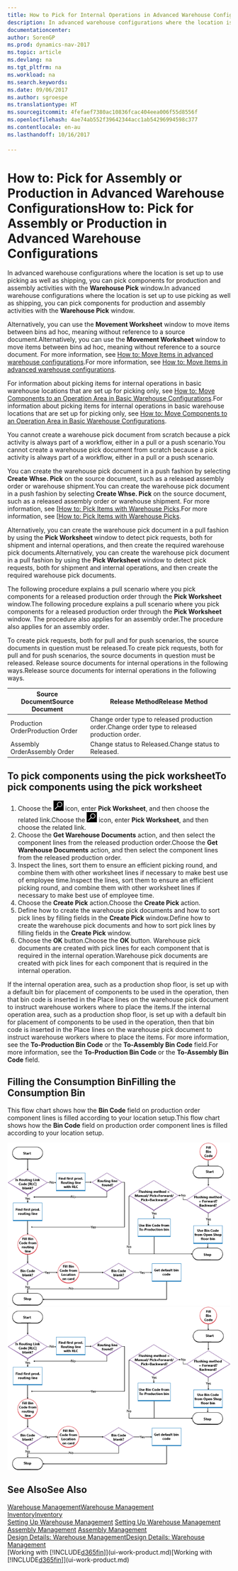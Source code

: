 ```yaml
---
title: How to Pick for Internal Operations in Advanced Warehouse Configurations
description: In advanced warehouse configurations where the location is set up to use picking as well as shipping, you can pick components for production and assembly activities with the **Warehouse Pick** window.
documentationcenter: 
author: SorenGP
ms.prod: dynamics-nav-2017
ms.topic: article
ms.devlang: na
ms.tgt_pltfrm: na
ms.workload: na
ms.search.keywords: 
ms.date: 09/06/2017
ms.author: sgroespe
ms.translationtype: HT
ms.sourcegitcommit: 4fefaef7380ac10836fcac404eea006f55d8556f
ms.openlocfilehash: 4ae74ab552f39642344acc1ab54296994598c377
ms.contentlocale: en-au
ms.lasthandoff: 10/16/2017

---
```

# <a name="how-to-pick-for-assembly-or-production-in-advanced-warehouse-configurations"></a><span data-ttu-id="14b0d-103">How to: Pick for Assembly or Production in Advanced Warehouse Configurations</span><span class="sxs-lookup"><span data-stu-id="14b0d-103">How to: Pick for Assembly or Production in Advanced Warehouse Configurations</span></span>
<span data-ttu-id="14b0d-104">In advanced warehouse configurations where the location is set up to use picking as well as shipping, you can pick components for production and assembly activities with the **Warehouse Pick** window.</span><span class="sxs-lookup"><span data-stu-id="14b0d-104">In advanced warehouse configurations where the location is set up to use picking as well as shipping, you can pick components for production and assembly activities with the **Warehouse Pick** window.</span></span>  

<span data-ttu-id="14b0d-105">Alternatively, you can use the **Movement Worksheet** window to move items between bins ad hoc, meaning without reference to a source document.</span><span class="sxs-lookup"><span data-stu-id="14b0d-105">Alternatively, you can use the **Movement Worksheet** window to move items between bins ad hoc, meaning without reference to a source document.</span></span> <span data-ttu-id="14b0d-106">For more information, see [How to: Move Items in advanced warehouse configurations](warehouse-how-to-move-items-in-advanced-warehousing.md).</span><span class="sxs-lookup"><span data-stu-id="14b0d-106">For more information, see [How to: Move Items in advanced warehouse configurations](warehouse-how-to-move-items-in-advanced-warehousing.md).</span></span>  

<span data-ttu-id="14b0d-107">For information about picking items for internal operations in basic warehouse locations that are set up for picking only, see [How to: Move Components to an Operation Area in Basic Warehouse Configurations](warehouse-how-to-move-components-to-an-operation-area-in-basic-warehousing.md).</span><span class="sxs-lookup"><span data-stu-id="14b0d-107">For information about picking items for internal operations in basic warehouse locations that are set up for picking only, see [How to: Move Components to an Operation Area in Basic Warehouse Configurations](warehouse-how-to-move-components-to-an-operation-area-in-basic-warehousing.md).</span></span>  

<span data-ttu-id="14b0d-108">You cannot create a warehouse pick document from scratch because a pick activity is always part of a workflow, either in a pull or a push scenario.</span><span class="sxs-lookup"><span data-stu-id="14b0d-108">You cannot create a warehouse pick document from scratch because a pick activity is always part of a workflow, either in a pull or a push scenario.</span></span>  

<span data-ttu-id="14b0d-109">You can create the warehouse pick document in a push fashion by selecting **Create Whse. Pick** on the source document, such as a released assembly order or warehouse shipment.</span><span class="sxs-lookup"><span data-stu-id="14b0d-109">You can create the warehouse pick document in a push fashion by selecting **Create Whse. Pick** on the source document, such as a released assembly order or warehouse shipment.</span></span> <span data-ttu-id="14b0d-110">For more information, see [[How to: Pick Items with Warehouse Picks](warehouse-how-to-pick-items-for-warehouse-shipment.md).</span><span class="sxs-lookup"><span data-stu-id="14b0d-110">For more information, see [[How to: Pick Items with Warehouse Picks](warehouse-how-to-pick-items-for-warehouse-shipment.md).</span></span>  

<span data-ttu-id="14b0d-111">Alternatively, you can create the warehouse pick document in a pull fashion by using the **Pick Worksheet** window to detect pick requests, both for shipment and internal operations, and then create the required warehouse pick documents.</span><span class="sxs-lookup"><span data-stu-id="14b0d-111">Alternatively, you can create the warehouse pick document in a pull fashion by using the **Pick Worksheet** window to detect pick requests, both for shipment and internal operations, and then create the required warehouse pick documents.</span></span>  

<span data-ttu-id="14b0d-112">The following procedure explains a pull scenario where you pick components for a released production order through the **Pick Worksheet** window.</span><span class="sxs-lookup"><span data-stu-id="14b0d-112">The following procedure explains a pull scenario where you pick components for a released production order through the **Pick Worksheet** window.</span></span> <span data-ttu-id="14b0d-113">The procedure also applies for an assembly order.</span><span class="sxs-lookup"><span data-stu-id="14b0d-113">The procedure also applies for an assembly order.</span></span>  

<span data-ttu-id="14b0d-114">To create pick requests, both for pull and for push scenarios, the source documents in question must be released.</span><span class="sxs-lookup"><span data-stu-id="14b0d-114">To create pick requests, both for pull and for push scenarios, the source documents in question must be released.</span></span> <span data-ttu-id="14b0d-115">Release source documents for internal operations in the following ways.</span><span class="sxs-lookup"><span data-stu-id="14b0d-115">Release source documents for internal operations in the following ways.</span></span>  

|<span data-ttu-id="14b0d-116">Source Document</span><span class="sxs-lookup"><span data-stu-id="14b0d-116">Source Document</span></span>|<span data-ttu-id="14b0d-117">Release Method</span><span class="sxs-lookup"><span data-stu-id="14b0d-117">Release Method</span></span>|  
|---------------------|--------------------|  
|<span data-ttu-id="14b0d-118">Production Order</span><span class="sxs-lookup"><span data-stu-id="14b0d-118">Production Order</span></span>|<span data-ttu-id="14b0d-119">Change order type to released production order.</span><span class="sxs-lookup"><span data-stu-id="14b0d-119">Change order type to released production order.</span></span>|  
|<span data-ttu-id="14b0d-120">Assembly Order</span><span class="sxs-lookup"><span data-stu-id="14b0d-120">Assembly Order</span></span>|<span data-ttu-id="14b0d-121">Change status to Released.</span><span class="sxs-lookup"><span data-stu-id="14b0d-121">Change status to Released.</span></span>|  

## <a name="to-pick-components-using-the-pick-worksheet"></a><span data-ttu-id="14b0d-122">To pick components using the pick worksheet</span><span class="sxs-lookup"><span data-stu-id="14b0d-122">To pick components using the pick worksheet</span></span>  
1.  <span data-ttu-id="14b0d-123">Choose the ![Search for Page or Report](media/ui-search/search_small.png "Search for Page or Report icon") icon, enter **Pick Worksheet**, and then choose the related link.</span><span class="sxs-lookup"><span data-stu-id="14b0d-123">Choose the ![Search for Page or Report](media/ui-search/search_small.png "Search for Page or Report icon") icon, enter **Pick Worksheet**, and then choose the related link.</span></span>  
2.  <span data-ttu-id="14b0d-124">Choose the **Get Warehouse Documents** action, and then select the component lines from the released production order.</span><span class="sxs-lookup"><span data-stu-id="14b0d-124">Choose the **Get Warehouse Documents** action, and then select the component lines from the released production order.</span></span>  
3.  <span data-ttu-id="14b0d-125">Inspect the lines, sort them to ensure an efficient picking round, and combine them with other worksheet lines if necessary to make best use of employee time.</span><span class="sxs-lookup"><span data-stu-id="14b0d-125">Inspect the lines, sort them to ensure an efficient picking round, and combine them with other worksheet lines if necessary to make best use of employee time.</span></span>  
4.  <span data-ttu-id="14b0d-126">Choose the **Create Pick** action.</span><span class="sxs-lookup"><span data-stu-id="14b0d-126">Choose the **Create Pick** action.</span></span>  
5.  <span data-ttu-id="14b0d-127">Define how to create the warehouse pick documents and how to sort pick lines by filling fields in the **Create Pick** window.</span><span class="sxs-lookup"><span data-stu-id="14b0d-127">Define how to create the warehouse pick documents and how to sort pick lines by filling fields in the **Create Pick** window.</span></span>  
6.  <span data-ttu-id="14b0d-128">Choose the **OK** button.</span><span class="sxs-lookup"><span data-stu-id="14b0d-128">Choose the **OK** button.</span></span> <span data-ttu-id="14b0d-129">Warehouse pick documents are created with pick lines for each component that is required in the internal operation.</span><span class="sxs-lookup"><span data-stu-id="14b0d-129">Warehouse pick documents are created with pick lines for each component that is required in the internal operation.</span></span>  

<span data-ttu-id="14b0d-130">If the internal operation area, such as a production shop floor, is set up with a default bin for placement of components to be used in the operation, then that bin code is inserted in the Place lines on the warehouse pick document to instruct warehouse workers where to place the items.</span><span class="sxs-lookup"><span data-stu-id="14b0d-130">If the internal operation area, such as a production shop floor, is set up with a default bin for placement of components to be used in the operation, then that bin code is inserted in the Place lines on the warehouse pick document to instruct warehouse workers where to place the items.</span></span> <span data-ttu-id="14b0d-131">For more information, see the **To-Production Bin Code** or the **To-Assembly Bin Code** field.</span><span class="sxs-lookup"><span data-stu-id="14b0d-131">For more information, see the **To-Production Bin Code** or the **To-Assembly Bin Code** field.</span></span>

## <a name="filling-the-consumption-bin"></a><span data-ttu-id="14b0d-132">Filling the Consumption Bin</span><span class="sxs-lookup"><span data-stu-id="14b0d-132">Filling the Consumption Bin</span></span>
<span data-ttu-id="14b0d-133">This flow chart shows how the **Bin Code** field on production order component lines is filled according to your location setup.</span><span class="sxs-lookup"><span data-stu-id="14b0d-133">This flow chart shows how the **Bin Code** field on production order component lines is filled according to your location setup.</span></span>

<span data-ttu-id="14b0d-134">![Bin flow chart](media/binflow.png "BinFlow")</span><span class="sxs-lookup"><span data-stu-id="14b0d-134">![Bin flow chart](media/binflow.png "BinFlow")</span></span>  

## <a name="see-also"></a><span data-ttu-id="14b0d-135">See Also</span><span class="sxs-lookup"><span data-stu-id="14b0d-135">See Also</span></span>
[<span data-ttu-id="14b0d-136">Warehouse Management</span><span class="sxs-lookup"><span data-stu-id="14b0d-136">Warehouse Management</span></span>](warehouse-manage-warehouse.md)  
[<span data-ttu-id="14b0d-137">Inventory</span><span class="sxs-lookup"><span data-stu-id="14b0d-137">Inventory</span></span>](inventory-manage-inventory.md)  
<span data-ttu-id="14b0d-138">[Setting Up Warehouse Management](warehouse-setup-warehouse.md)   </span><span class="sxs-lookup"><span data-stu-id="14b0d-138">[Setting Up Warehouse Management](warehouse-setup-warehouse.md)   </span></span>  
<span data-ttu-id="14b0d-139">[Assembly Management](assembly-assemble-items.md)  </span><span class="sxs-lookup"><span data-stu-id="14b0d-139">[Assembly Management](assembly-assemble-items.md)  </span></span>  
[<span data-ttu-id="14b0d-140">Design Details: Warehouse Management</span><span class="sxs-lookup"><span data-stu-id="14b0d-140">Design Details: Warehouse Management</span></span>](design-details-warehouse-management.md)  
<span data-ttu-id="14b0d-141">[Working with [!INCLUDE[d365fin](includes/d365fin_md.md)]](ui-work-product.md)</span><span class="sxs-lookup"><span data-stu-id="14b0d-141">[Working with [!INCLUDE[d365fin](includes/d365fin_md.md)]](ui-work-product.md)</span></span>

